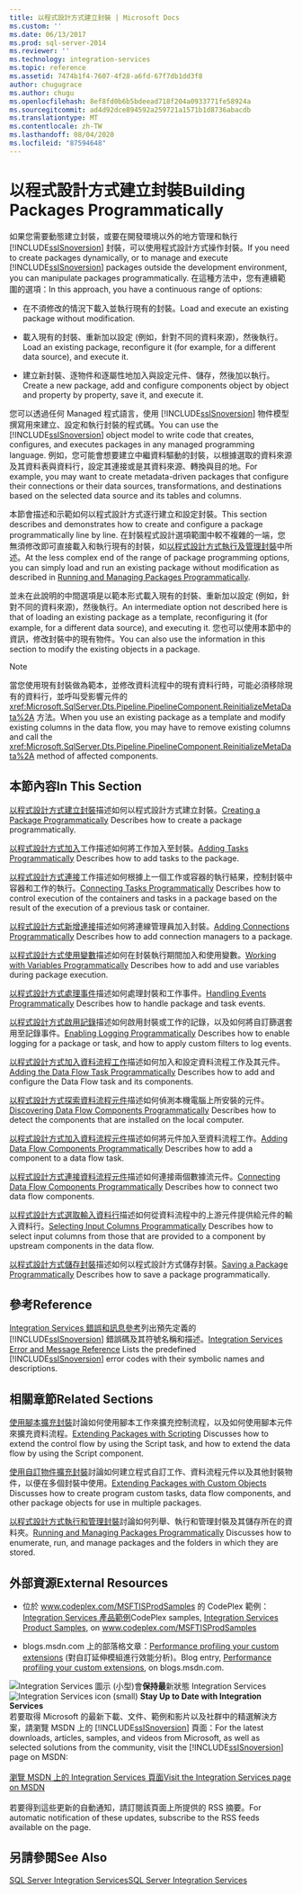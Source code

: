 ```yaml
---
title: 以程式設計方式建立封裝 | Microsoft Docs
ms.custom: ''
ms.date: 06/13/2017
ms.prod: sql-server-2014
ms.reviewer: ''
ms.technology: integration-services
ms.topic: reference
ms.assetid: 7474b1f4-7607-4f28-a6fd-67f7db1dd3f8
author: chugugrace
ms.author: chugu
ms.openlocfilehash: 8ef8fd0b6b5bdeead718f204a0933771fe58924a
ms.sourcegitcommit: ad4d92dce894592a259721a1571b1d8736abacdb
ms.translationtype: MT
ms.contentlocale: zh-TW
ms.lasthandoff: 08/04/2020
ms.locfileid: "87594648"
---
```

# <a name="building-packages-programmatically"></a><span data-ttu-id="6f6d3-102">以程式設計方式建立封裝</span><span class="sxs-lookup"><span data-stu-id="6f6d3-102">Building Packages Programmatically</span></span>
  <span data-ttu-id="6f6d3-103">如果您需要動態建立封裝，或要在開發環境以外的地方管理和執行 [!INCLUDE[ssISnoversion](../../includes/ssisnoversion-md.md)] 封裝，可以使用程式設計方式操作封裝。</span><span class="sxs-lookup"><span data-stu-id="6f6d3-103">If you need to create packages dynamically, or to manage and execute [!INCLUDE[ssISnoversion](../../includes/ssisnoversion-md.md)] packages outside the development environment, you can manipulate packages programmatically.</span></span> <span data-ttu-id="6f6d3-104">在這種方法中，您有連續範圍的選項：</span><span class="sxs-lookup"><span data-stu-id="6f6d3-104">In this approach, you have a continuous range of options:</span></span>

-   <span data-ttu-id="6f6d3-105">在不須修改的情況下載入並執行現有的封裝。</span><span class="sxs-lookup"><span data-stu-id="6f6d3-105">Load and execute an existing package without modification.</span></span>

-   <span data-ttu-id="6f6d3-106">載入現有的封裝、重新加以設定 (例如，針對不同的資料來源)，然後執行。</span><span class="sxs-lookup"><span data-stu-id="6f6d3-106">Load an existing package, reconfigure it (for example, for a different data source), and execute it.</span></span>

-   <span data-ttu-id="6f6d3-107">建立新封裝、逐物件和逐屬性地加入與設定元件、儲存，然後加以執行。</span><span class="sxs-lookup"><span data-stu-id="6f6d3-107">Create a new package, add and configure components object by object and property by property, save it, and execute it.</span></span>

 <span data-ttu-id="6f6d3-108">您可以透過任何 Managed 程式語言，使用 [!INCLUDE[ssISnoversion](../../includes/ssisnoversion-md.md)] 物件模型撰寫用來建立、設定和執行封裝的程式碼。</span><span class="sxs-lookup"><span data-stu-id="6f6d3-108">You can use the [!INCLUDE[ssISnoversion](../../includes/ssisnoversion-md.md)] object model to write code that creates, configures, and executes packages in any managed programming language.</span></span> <span data-ttu-id="6f6d3-109">例如，您可能會想要建立中繼資料驅動的封裝，以根據選取的資料來源及其資料表與資料行，設定其連接或是其資料來源、轉換與目的地。</span><span class="sxs-lookup"><span data-stu-id="6f6d3-109">For example, you may want to create metadata-driven packages that configure their connections or their data sources, transformations, and destinations based on the selected data source and its tables and columns.</span></span>

 <span data-ttu-id="6f6d3-110">本節會描述和示範如何以程式設計方式逐行建立和設定封裝。</span><span class="sxs-lookup"><span data-stu-id="6f6d3-110">This section describes and demonstrates how to create and configure a package programmatically line by line.</span></span> <span data-ttu-id="6f6d3-111">在封裝程式設計選項範圍中較不複雜的一端，您無須修改即可直接載入和執行現有的封裝，如[以程式設計方式執行及管理封裝](../run-manage-packages-programmatically/running-and-managing-packages-programmatically.md)中所述。</span><span class="sxs-lookup"><span data-stu-id="6f6d3-111">At the less complex end of the range of package programming options, you can simply load and run an existing package without modification as described in [Running and Managing Packages Programmatically](../run-manage-packages-programmatically/running-and-managing-packages-programmatically.md).</span></span>

 <span data-ttu-id="6f6d3-112">並未在此說明的中間選項是以範本形式載入現有的封裝、重新加以設定 (例如，針對不同的資料來源)，然後執行。</span><span class="sxs-lookup"><span data-stu-id="6f6d3-112">An intermediate option not described here is that of loading an existing package as a template, reconfiguring it (for example, for a different data source), and executing it.</span></span> <span data-ttu-id="6f6d3-113">您也可以使用本節中的資訊，修改封裝中的現有物件。</span><span class="sxs-lookup"><span data-stu-id="6f6d3-113">You can also use the information in this section to modify the existing objects in a package.</span></span>

> [!NOTE]
>  <span data-ttu-id="6f6d3-114">當您使用現有封裝做為範本，並修改資料流程中的現有資料行時，可能必須移除現有的資料行，並呼叫受影響元件的 <xref:Microsoft.SqlServer.Dts.Pipeline.PipelineComponent.ReinitializeMetaData%2A> 方法。</span><span class="sxs-lookup"><span data-stu-id="6f6d3-114">When you use an existing package as a template and modify existing columns in the data flow, you may have to remove existing columns and call the <xref:Microsoft.SqlServer.Dts.Pipeline.PipelineComponent.ReinitializeMetaData%2A> method of affected components.</span></span>

## <a name="in-this-section"></a><span data-ttu-id="6f6d3-115">本節內容</span><span class="sxs-lookup"><span data-stu-id="6f6d3-115">In This Section</span></span>
 <span data-ttu-id="6f6d3-116">[以程式設計方式建立封裝](../building-packages-programmatically/creating-a-package-programmatically.md)描述如何以程式設計方式建立封裝。</span><span class="sxs-lookup"><span data-stu-id="6f6d3-116">[Creating a Package Programmatically](../building-packages-programmatically/creating-a-package-programmatically.md) Describes how to create a package programmatically.</span></span>

 <span data-ttu-id="6f6d3-117">[以程式設計方式加入](../building-packages-programmatically/adding-tasks-programmatically.md)工作描述如何將工作加入至封裝。</span><span class="sxs-lookup"><span data-stu-id="6f6d3-117">[Adding Tasks Programmatically](../building-packages-programmatically/adding-tasks-programmatically.md) Describes how to add tasks to the package.</span></span>

 <span data-ttu-id="6f6d3-118">[以程式設計方式連接](../building-packages-programmatically/connecting-tasks-programmatically.md)工作描述如何根據上一個工作或容器的執行結果，控制封裝中容器和工作的執行。</span><span class="sxs-lookup"><span data-stu-id="6f6d3-118">[Connecting Tasks Programmatically](../building-packages-programmatically/connecting-tasks-programmatically.md) Describes how to control execution of the containers and tasks in a package based on the result of the execution of a previous task or container.</span></span>

 <span data-ttu-id="6f6d3-119">[以程式設計方式新增連接](../building-packages-programmatically/adding-connections-programmatically.md)描述如何將連線管理員加入封裝。</span><span class="sxs-lookup"><span data-stu-id="6f6d3-119">[Adding Connections Programmatically](../building-packages-programmatically/adding-connections-programmatically.md) Describes how to add connection managers to a package.</span></span>

 <span data-ttu-id="6f6d3-120">[以程式設計方式使用變數](../building-packages-programmatically/working-with-variables-programmatically.md)描述如何在封裝執行期間加入和使用變數。</span><span class="sxs-lookup"><span data-stu-id="6f6d3-120">[Working with Variables Programmatically](../building-packages-programmatically/working-with-variables-programmatically.md) Describes how to add and use variables during package execution.</span></span>

 <span data-ttu-id="6f6d3-121">[以程式設計方式處理事件](../building-packages-programmatically/handling-events-programmatically.md)描述如何處理封裝和工作事件。</span><span class="sxs-lookup"><span data-stu-id="6f6d3-121">[Handling Events Programmatically](../building-packages-programmatically/handling-events-programmatically.md) Describes how to handle package and task events.</span></span>

 <span data-ttu-id="6f6d3-122">[以程式設計方式啟用記錄](../building-packages-programmatically/enabling-logging-programmatically.md)描述如何啟用封裝或工作的記錄，以及如何將自訂篩選套用至記錄事件。</span><span class="sxs-lookup"><span data-stu-id="6f6d3-122">[Enabling Logging Programmatically](../building-packages-programmatically/enabling-logging-programmatically.md) Describes how to enable logging for a package or task, and how to apply custom filters to log events.</span></span>

 <span data-ttu-id="6f6d3-123">[以程式設計方式加入資料流程工作](../building-packages-programmatically/adding-the-data-flow-task-programmatically.md)描述如何加入和設定資料流程工作及其元件。</span><span class="sxs-lookup"><span data-stu-id="6f6d3-123">[Adding the Data Flow Task Programmatically](../building-packages-programmatically/adding-the-data-flow-task-programmatically.md) Describes how to add and configure the Data Flow task and its components.</span></span>

 <span data-ttu-id="6f6d3-124">[以程式設計方式探索資料流程元件](../building-packages-programmatically/discovering-data-flow-components-programmatically.md)描述如何偵測本機電腦上所安裝的元件。</span><span class="sxs-lookup"><span data-stu-id="6f6d3-124">[Discovering Data Flow Components Programmatically](../building-packages-programmatically/discovering-data-flow-components-programmatically.md) Describes how to detect the components that are installed on the local computer.</span></span>

 <span data-ttu-id="6f6d3-125">[以程式設計方式加入資料流程元件](../building-packages-programmatically/adding-data-flow-components-programmatically.md)描述如何將元件加入至資料流程工作。</span><span class="sxs-lookup"><span data-stu-id="6f6d3-125">[Adding Data Flow Components Programmatically](../building-packages-programmatically/adding-data-flow-components-programmatically.md) Describes how to add a component to a data flow task.</span></span>

 <span data-ttu-id="6f6d3-126">[以程式設計方式連接資料流程元件](../building-packages-programmatically/connecting-data-flow-components-programmatically.md)描述如何連接兩個數據流元件。</span><span class="sxs-lookup"><span data-stu-id="6f6d3-126">[Connecting Data Flow Components Programmatically](../building-packages-programmatically/connecting-data-flow-components-programmatically.md) Describes how to connect two data flow components.</span></span>

 <span data-ttu-id="6f6d3-127">[以程式設計方式選取輸入資料行](../building-packages-programmatically/selecting-input-columns-programmatically.md)描述如何從資料流程中的上游元件提供給元件的輸入資料行。</span><span class="sxs-lookup"><span data-stu-id="6f6d3-127">[Selecting Input Columns Programmatically](../building-packages-programmatically/selecting-input-columns-programmatically.md) Describes how to select input columns from those that are provided to a component by upstream components in the data flow.</span></span>

 <span data-ttu-id="6f6d3-128">[以程式設計方式儲存封裝](../building-packages-programmatically/saving-a-package-programmatically.md)描述如何以程式設計方式儲存封裝。</span><span class="sxs-lookup"><span data-stu-id="6f6d3-128">[Saving a Package Programmatically](../building-packages-programmatically/saving-a-package-programmatically.md) Describes how to save a package programmatically.</span></span>

## <a name="reference"></a><span data-ttu-id="6f6d3-129">參考</span><span class="sxs-lookup"><span data-stu-id="6f6d3-129">Reference</span></span>
 <span data-ttu-id="6f6d3-130">[Integration Services 錯誤和訊息參考](../integration-services-error-and-message-reference.md)列出預先定義的 [!INCLUDE[ssISnoversion](../../includes/ssisnoversion-md.md)] 錯誤碼及其符號名稱和描述。</span><span class="sxs-lookup"><span data-stu-id="6f6d3-130">[Integration Services Error and Message Reference](../integration-services-error-and-message-reference.md) Lists the predefined [!INCLUDE[ssISnoversion](../../includes/ssisnoversion-md.md)] error codes with their symbolic names and descriptions.</span></span>

## <a name="related-sections"></a><span data-ttu-id="6f6d3-131">相關章節</span><span class="sxs-lookup"><span data-stu-id="6f6d3-131">Related Sections</span></span>
 <span data-ttu-id="6f6d3-132">[使用腳本擴充封裝](../extending-packages-scripting/extending-packages-with-scripting.md)討論如何使用腳本工作來擴充控制流程，以及如何使用腳本元件來擴充資料流程。</span><span class="sxs-lookup"><span data-stu-id="6f6d3-132">[Extending Packages with Scripting](../extending-packages-scripting/extending-packages-with-scripting.md) Discusses how to extend the control flow by using the Script task, and how to extend the data flow by using the Script component.</span></span>

 <span data-ttu-id="6f6d3-133">[使用自訂物件擴充封裝](../extending-packages-custom-objects/extending-packages-with-custom-objects.md)討論如何建立程式自訂工作、資料流程元件以及其他封裝物件，以便在多個封裝中使用。</span><span class="sxs-lookup"><span data-stu-id="6f6d3-133">[Extending Packages with Custom Objects](../extending-packages-custom-objects/extending-packages-with-custom-objects.md) Discusses how to create program custom tasks, data flow components, and other package objects for use in multiple packages.</span></span>

 <span data-ttu-id="6f6d3-134">[以程式設計方式執行和管理封裝](../run-manage-packages-programmatically/running-and-managing-packages-programmatically.md)討論如何列舉、執行和管理封裝及其儲存所在的資料夾。</span><span class="sxs-lookup"><span data-stu-id="6f6d3-134">[Running and Managing Packages Programmatically](../run-manage-packages-programmatically/running-and-managing-packages-programmatically.md) Discusses how to enumerate, run, and manage packages and the folders in which they are stored.</span></span>

## <a name="external-resources"></a><span data-ttu-id="6f6d3-135">外部資源</span><span class="sxs-lookup"><span data-stu-id="6f6d3-135">External Resources</span></span>

-   <span data-ttu-id="6f6d3-136">位於 www.codeplex.com/MSFTISProdSamples 的 CodePlex 範例：[Integration Services 產品範例](https://go.microsoft.com/fwlink/?LinkID=131204)</span><span class="sxs-lookup"><span data-stu-id="6f6d3-136">CodePlex samples, [Integration Services Product Samples](https://go.microsoft.com/fwlink/?LinkID=131204), on www.codeplex.com/MSFTISProdSamples</span></span>

-   <span data-ttu-id="6f6d3-137">blogs.msdn.com 上的部落格文章：[Performance profiling your custom extensions](https://go.microsoft.com/fwlink/?LinkId=238831) (對自訂延伸模組進行效能分析)。</span><span class="sxs-lookup"><span data-stu-id="6f6d3-137">Blog entry, [Performance profiling your custom extensions](https://go.microsoft.com/fwlink/?LinkId=238831), on blogs.msdn.com.</span></span>

<span data-ttu-id="6f6d3-138">![Integration Services 圖示 (小型) ](../media/dts-16.gif "Integration Services 圖示 (小)")會**保持最**新狀態 Integration Services  </span><span class="sxs-lookup"><span data-stu-id="6f6d3-138">![Integration Services icon (small)](../media/dts-16.gif "Integration Services icon (small)")  **Stay Up to Date with Integration Services**</span></span><br /> <span data-ttu-id="6f6d3-139">若要取得 Microsoft 的最新下載、文件、範例和影片以及社群中的精選解決方案，請瀏覽 MSDN 上的 [!INCLUDE[ssISnoversion](../../includes/ssisnoversion-md.md)] 頁面：</span><span class="sxs-lookup"><span data-stu-id="6f6d3-139">For the latest downloads, articles, samples, and videos from Microsoft, as well as selected solutions from the community, visit the [!INCLUDE[ssISnoversion](../../includes/ssisnoversion-md.md)] page on MSDN:</span></span><br /><br /> [<span data-ttu-id="6f6d3-140">瀏覽 MSDN 上的 Integration Services 頁面</span><span class="sxs-lookup"><span data-stu-id="6f6d3-140">Visit the Integration Services page on MSDN</span></span>](https://go.microsoft.com/fwlink/?LinkId=136655)<br /><br /> <span data-ttu-id="6f6d3-141">若要得到這些更新的自動通知，請訂閱該頁面上所提供的 RSS 摘要。</span><span class="sxs-lookup"><span data-stu-id="6f6d3-141">For automatic notification of these updates, subscribe to the RSS feeds available on the page.</span></span>

## <a name="see-also"></a><span data-ttu-id="6f6d3-142">另請參閱</span><span class="sxs-lookup"><span data-stu-id="6f6d3-142">See Also</span></span>
 [<span data-ttu-id="6f6d3-143">SQL Server Integration Services</span><span class="sxs-lookup"><span data-stu-id="6f6d3-143">SQL Server Integration Services</span></span>](../sql-server-integration-services.md)


